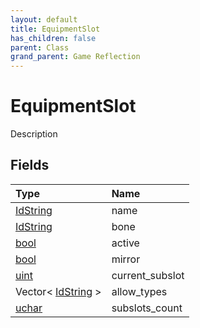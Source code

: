 ```yaml
---
layout: default
title: EquipmentSlot
has_children: false
parent: Class
grand_parent: Game Reflection
---
```

# EquipmentSlot
Description 

## Fields

| Type | Name |
|:-------------|:--------------|
| [IdString](/docs/game-reflection/components/id_string) | name |
| [IdString](/docs/game-reflection/components/id_string) | bone |
| [bool](/docs/game-reflection/components/bool) | active |
| [bool](/docs/game-reflection/components/bool) | mirror |
| [uint](/docs/game-reflection/components/uint) | current_subslot |
| Vector< [IdString](/docs/game-reflection/components/id_string) > | allow_types |
| [uchar](/docs/game-reflection/enums/uchar) | subslots_count |

